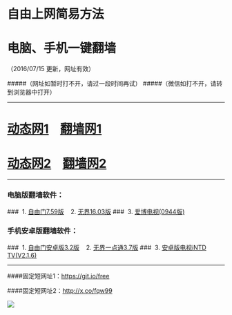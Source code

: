 # 自由上网简易方法
# 电脑、手机一键翻墙
（2016/07/15 更新，网址有效）

#####（网址如暂时打不开，请过一段时间再试）
#####（微信如打不开，请转到浏览器中打开）

***

# <a href="http://d1kj03wxlwuehk.cloudfront.net/fqtz.php?tz=dt?id=1" target="_blank">动态网1</a>&nbsp;&nbsp;&nbsp;&nbsp;<a href="http://d1kj03wxlwuehk.cloudfront.net/fqtz.php?tz=fq?id=1" target="_blank">翻墙网1</a>

# <a href="http://d1kj03wxlwuehk.cloudfront.net/fqtz.php?tz=dt?id=2" target="_blank">动态网2</a>&nbsp;&nbsp;&nbsp;&nbsp;<a href="http://d1kj03wxlwuehk.cloudfront.net/fqtz.php?tz=fq?id=2" target="_blank">翻墙网2</a>

***


### 电脑版翻墙软件：
###&nbsp;&nbsp;1. <a href="https://d23aci1xbfhhbf.cloudfront.net/fgget.php?fid=fg759p.zip" target="_blank">自由门7.59版</a>&nbsp;&nbsp;&nbsp;&nbsp;2. <a href="https://d23aci1xbfhhbf.cloudfront.net/fgget.php?fid=U1603.zip" target="_blank">无界16.03版</a>
###&nbsp;&nbsp;3. <a href="https://d23aci1xbfhhbf.cloudfront.net/fgget.php?fid=GreeniPPOTV_Setup_Ver12Build944b.zip" target="_blank">爱博电视(0944版)</a>

### 手机安卓版翻墙软件：
###&nbsp;&nbsp;1. <a href="https://d23aci1xbfhhbf.cloudfront.net/fgget.php?fid=fgma32.apk" target="_blank">自由门安卓版3.2版</a>&nbsp;&nbsp;&nbsp;&nbsp;2. <a href="https://d23aci1xbfhhbf.cloudfront.net/fgget.php?fid=um3.7.apk" target="_blank">无界一点通3.7版</a>
###&nbsp;&nbsp;3. <a href="https://d23aci1xbfhhbf.cloudfront.net/fgget.php?fid=iNTD_TV.apk" target="_blank">安卓版电视iNTD TV(V2.1.6)</a>

***

####固定短网址1：https://git.io/free

####固定短网址2：http://x.co/fqw99

<p><img src="https://d23aci1xbfhhbf.cloudfront.net/pic/yjfq-20160702ok.png"></p> 
